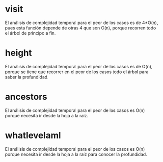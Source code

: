 # visit
El análisis de complejidad temporal para el peor de los casos es de 4*O(n), pues esta función depende de otras 4 que son O(n), porque recorren todo el árbol de principo a fin.

# height
El análisis de complejidad temporal para el peor de los casos es de O(n), porque se tiene que recorrer en el peor de los casos todo el árbol para saber la profundidad.

# ancestors
El análisis de complejidad temporal para el peor de los casos es O(n) porque necesita ir desde la hoja a la raíz.

# whatlevelamI
El análisis de complejidad temporal para el peor de los casos es O(n) porque necesita ir desde la hoja a la raíz para conocer la profundidad.